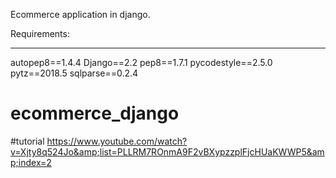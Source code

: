 Ecommerce application in django.

Requirements:
-- -----------------------
autopep8==1.4.4
Django==2.2
pep8==1.7.1
pycodestyle==2.5.0
pytz==2018.5
sqlparse==0.2.4



# ecommerce_django
#tutorial
https://www.youtube.com/watch?v=Xjty8q524Jo&amp;list=PLLRM7ROnmA9F2vBXypzzplFjcHUaKWWP5&amp;index=2
